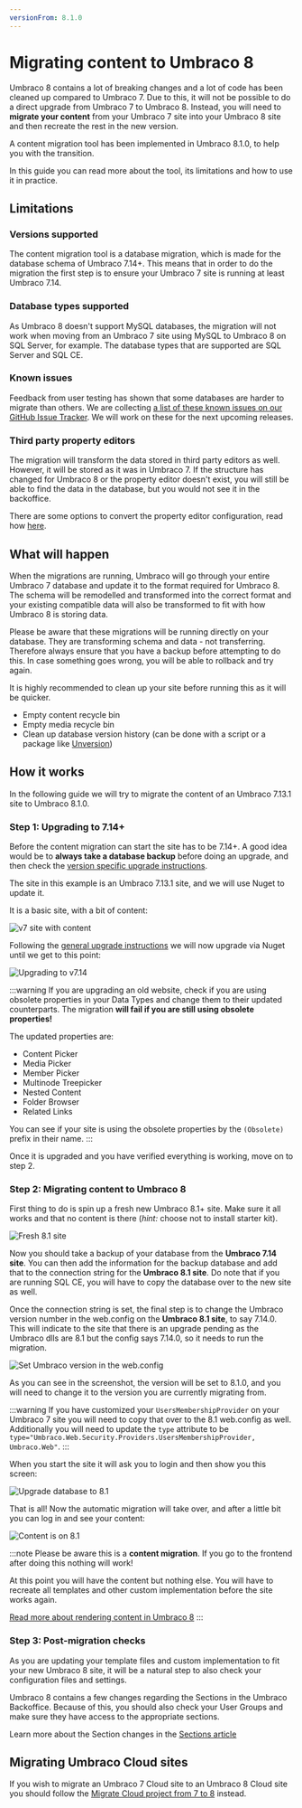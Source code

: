 ```yaml
---
versionFrom: 8.1.0
---
```

# Migrating content to Umbraco 8

Umbraco 8 contains a lot of breaking changes and a lot of code has been cleaned up compared to Umbraco 7. Due to this, it will not be possible to do a direct upgrade from Umbraco 7 to Umbraco 8. Instead, you will need to **migrate your content** from your Umbraco 7 site into your Umbraco 8 site and then recreate the rest in the new version.

A content migration tool has been implemented in Umbraco 8.1.0, to help you with the transition.

In this guide you can read more about the tool, its limitations and how to use it in practice.

## Limitations

### Versions supported

The content migration tool is a database migration, which is made for the database schema of Umbraco 7.14+. This means that in order to do the migration the first step is to ensure your Umbraco 7 site is running at least Umbraco 7.14.

### Database types supported

As Umbraco 8 doesn't support MySQL databases, the migration will not work when moving from an Umbraco 7 site using MySQL to Umbraco 8 on SQL Server, for example.
The database types that are supported are SQL Server and SQL CE.

### Known issues

Feedback from user testing has shown that some databases are harder to migrate than others.
We are collecting [a list of these known issues on our GitHub Issue Tracker](https://github.com/umbraco/Umbraco-CMS/issues?utf8=%E2%9C%93&q=label%3Acategory%2Fcontent-migration+). We will work on these for the next upcoming releases.

### Third party property editors

The migration will transform the data stored in third party editors as well. However, it will be stored as it was in Umbraco 7. If the structure has changed for Umbraco 8 or the property editor doesn't exist, you will still be able to find the data in the database, but you would not see it in the backoffice.

There are some options to convert the property editor configuration, read how [here](7-8-migration-dataTypes.md).

## What will happen

When the migrations are running, Umbraco will go through your entire Umbraco 7 database and update it to the format required for Umbraco 8. The schema will be remodelled and transformed into the correct format and your existing compatible data will also be transformed to fit with how Umbraco 8 is storing data.

Please be aware that these migrations will be running directly on your database. They are transforming schema and data - not transferring. Therefore always ensure that you have a backup before attempting to do this. In case something goes wrong, you will be able to rollback and try again.

It is highly recommended to clean up your site before running this as it will be quicker.

- Empty content recycle bin
- Empty media recycle bin
- Clean up database version history (can be done with a script or a package like [Unversion](https://our.umbraco.com/packages/website-utilities/unversion/))

## How it works

In the following guide we will try to migrate the content of an Umbraco 7.13.1 site to Umbraco 8.1.0.

### Step 1: Upgrading to 7.14+

Before the content migration can start the site has to be 7.14+. A good idea would be to **always take a database backup** before doing an upgrade, and then check the [version specific upgrade instructions](version-specific.md).

The site in this example is an Umbraco 7.13.1 site, and we will use Nuget to update it.

It is a basic site, with a bit of content:

![v7 site with content](images/v7-content.png)

Following the [general upgrade instructions](general.md) we will now upgrade via Nuget until we get to this point:

![Upgrading to v7.14](images/upgrading-7_14.png)

:::warning
If you are upgrading an old website, check if you are using obsolete properties in your Data Types and change them to their updated counterparts. The migration **will fail if you are still using obsolete properties!**

The updated properties are:
* Content Picker
* Media Picker
* Member Picker
* Multinode Treepicker
* Nested Content
* Folder Browser
* Related Links

You can see if your site is using the obsolete properties by the `(Obsolete)` prefix in their name.
:::

Once it is upgraded and you have verified everything is working, move on to step 2.

### Step 2: Migrating content to Umbraco 8

First thing to do is spin up a fresh new Umbraco 8.1+ site. Make sure it all works and that no content is there (_hint:_ choose not to install starter kit).

![Fresh 8.1 site](images/fresh-8_1-site.png)

Now you should take a backup of your database from the **Umbraco 7.14 site**. You can then add the information for the backup database and add that to the connection string for the **Umbraco 8.1 site**. Do note that if you are running SQL CE, you will have to copy the database over to the new site as well.

Once the connection string is set, the final step is to change the Umbraco version number in the web.config on the **Umbraco 8.1 site**, to say 7.14.0. This will indicate to the site that there is an upgrade pending as the Umbraco dlls are 8.1 but the config says 7.14.0, so it needs to run the migration.

![Set Umbraco version in the web.config](images/set-umbraco-version.png)

As you can see in the screenshot, the version will be set to 8.1.0, and you will need to change it to the version you are currently migrating from.

:::warning
If you have customized your `UsersMembershipProvider` on your Umbraco 7 site you will need to copy that over to the 8.1 web.config as well. Additionally you will need to update the `type` attribute to be `type="Umbraco.Web.Security.Providers.UsersMembershipProvider, Umbraco.Web"`.
:::

When you start the site it will ask you to login and then show you this screen:

![Upgrade database to 8.1](images/upgrade-to-8_1.png)

That is all! Now the automatic migration will take over, and after a little bit you can log in and see your content:

![Content is on 8.1](images/content-on-8_1.png)

:::note
Please be aware this is a **content migration**. If you go to the frontend after doing this nothing will work!

At this point you will have the content but nothing else. You will have to recreate all templates and other custom implementation before the site works again.

[Read more about rendering content in Umbraco 8](../../Design/Rendering-Content/index.md)
:::

### Step 3: Post-migration checks

As you are updating your template files and custom implementation to fit your new Umbraco 8 site, it will be a natural step to also check your configuration files and settings.

Umbraco 8 contains a few changes regarding the Sections in the Umbraco Backoffice. Because of this, you should also check your User Groups and make sure they have access to the appropriate sections.

Learn more about the Section changes in the [Sections article](../../Backoffice/Sections)

## Migrating Umbraco Cloud sites

If you wish to migrate an Umbraco 7 Cloud site to an Umbraco 8 Cloud site you should follow the [Migrate Cloud project from 7 to 8](../../../Umbraco-Cloud/Upgrades/Migrating-from-7-to-8) instead.
